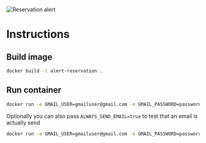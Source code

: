 ![Reservation alert](https://github.com/Johanwv/reservation-alert/actions/workflows/build.yaml/badge.svg)

Instructions
========================================

Build image
------------

```bash
docker build -t alert-reservation .
```

Run container
------------

```bash
docker run -e GMAIL_USER=gmailuser@gmail.com -e GMAIL_PASSWORD=password -e MAIL_RECIPIENTS=recipient@gmail,recipient2@gmail.com alert-reservation
```

Optionally you can also pass `ALWAYS_SEND_EMAIL=true` to test that an email is actually send

```bash
docker run -e GMAIL_USER=gmailuser@gmail.com -e GMAIL_PASSWORD=password -e MAIL_RECIPIENTS=recipient@gmail.com -e ALWAYS_SEND_EMAIL=true alert-reservation
```

